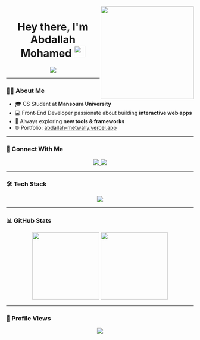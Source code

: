 <!-- Banner -->
<img align="right" src="https://c.tenor.com/_DOBjnGspYAAAAAM/code-coding.gif" width="250"/>

<h1 align="center">Hey there, I'm Abdallah Mohamed <img src="https://media.giphy.com/media/hvRJCLFzcasrR4ia7z/giphy.gif" width="30"/></h1>

<p align="center">
  <a href="https://readme-typing-svg.herokuapp.com?font=Fira+Code&size=22&pause=1000&color=F75C7E&center=true&vCenter=true&width=500&lines=Front-End+Developer;CS+Student+%40+Mansoura+University;Always+Learning+New+Things">
    <img src="https://readme-typing-svg.herokuapp.com?font=Fira+Code&size=22&pause=1000&color=F75C7E&center=true&vCenter=true&width=500&lines=Front-End+Developer;CS+Student+%40+Mansoura+University;Always+Learning+New+Things"/>
  </a>
</p>

---

### 👨‍💻 About Me
- 🎓 CS Student at **Mansoura University**
- 💻 Front-End Developer passionate about building **interactive web apps**
- 🚀 Always exploring **new tools & frameworks**
- 🌐 Portfolio: [abdallah-metwally.vercel.app](https://abdallah-metwally.vercel.app)

---

### 🔗 Connect With Me
<p align="center">
  <a href="https://www.linkedin.com/in/abdallah-mohamed-5b9924224" target="_blank">
    <img src="https://img.shields.io/badge/-LinkedIn-0A66C2?style=for-the-badge&logo=linkedin&logoColor=white"/>
  </a>
  <a href="https://www.facebook.com/abdallah.metwally.925/" target="_blank">
    <img src="https://img.shields.io/badge/-Facebook-1877F2?style=for-the-badge&logo=facebook&logoColor=white"/>
  </a>
</p>

---

### 🛠 Tech Stack
<p align="center">
  <img src="https://skillicons.dev/icons?i=html,css,js,bootstrap,sass,vue,vuetify,github,vscode" />
</p>

---

### 📊 GitHub Stats
<p align="center">
  <img src="https://github-readme-stats.vercel.app/api?username=yousefdergham&show_icons=true&theme=radical" height="180"/>
  <img src="https://github-readme-stats.vercel.app/api/top-langs/?username=yousefdergham&layout=compact&theme=radical" height="180"/>
</p>

---

### 👀 Profile Views
<p align="center">
  <img src="https://komarev.com/ghpvc/?username=yousefdergham&style=for-the-badge&color=blue"/>
</p>
